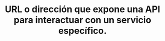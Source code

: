 ---
layout: default
title: URL o dirección que expone una API para interactuar con un servicio específico.
has_children: true
parent: API y Servicios
grand_parent: Taxonomía
---